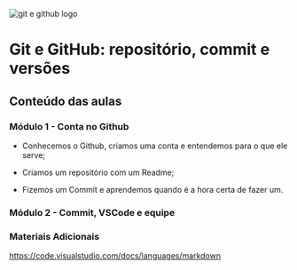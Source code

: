 ![git e github logo](https://videosdeti.com.br/wp-content/uploads/2018/12/git-githu-cover.png)
# Git e GitHub: repositório, commit e versões

## Conteúdo das aulas

### Módulo 1 - Conta no Github

- Conhecemos o Github, criamos uma conta e entendemos para o que ele serve;

- Criamos um repositório com um Readme;

- Fizemos um Commit e aprendemos quando é a hora certa de fazer um.


### Módulo 2 - Commit, VSCode e equipe

### Materiais Adicionais
https://code.visualstudio.com/docs/languages/markdown

